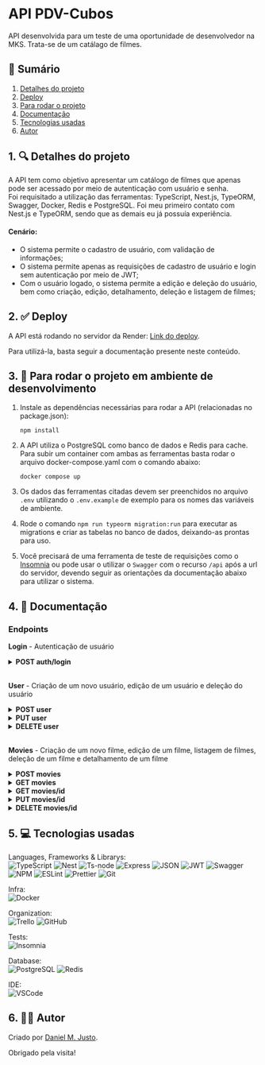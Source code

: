 # API PDV-Cubos

API desenvolvida para um teste de uma oportunidade de desenvolvedor na MKS. Trata-se de um catálago de filmes.

## 📜 Sumário

1. [Detalhes do projeto](https://github.com/danjusto/catalogo-filmes-test#1--detalhes-do-projeto)
2. [Deploy](https://github.com/danjusto/catalogo-filmes-test#2--deploy)
3. [Para rodar o projeto](https://github.com/danjusto/catalogo-filmes-test#3--para-rodar-o-projeto)
4. [Documentação](https://github.com/danjusto/catalogo-filmes-test#4--documenta%C3%A7%C3%A3o)
5. [Tecnologias usadas](https://github.com/danjusto/catalogo-filmes-test#5--tecnologias-usadas)
6. [Autor](https://github.com/danjusto/catalogo-filmes-test#6--autor)

## 1. 🔍 Detalhes do projeto

A API tem como objetivo apresentar um catálogo de filmes que apenas pode ser acessado por meio de autenticação com usuário e senha.  
Foi requisitado a utilização das ferramentas: TypeScript, Nest.js, TypeORM, Swagger, Docker, Redis e PostgreSQL.
Foi meu primeiro contato com Nest.js e TypeORM, sendo que as demais eu já possuía experiência.

#### Cenário:

-   O sistema permite o cadastro de usuário, com validação de informações;
-   O sistema permite apenas as requisições de cadastro de usuário e login sem autenticação por meio de JWT;
-   Com o usuário logado, o sistema permite a edição e deleção do usuário, bem como criação, edição, detalhamento, deleção e listagem de filmes;

## 2. ✅ Deploy

A API está rodando no servidor da Render: [Link do deploy](https://catalogo-filmes-test.onrender.com).

Para utilizá-la, basta seguir a documentação presente neste conteúdo.

## 3. 🔌 Para rodar o projeto em ambiente de desenvolvimento

1. Instale as dependências necessárias para rodar a API (relacionadas no package.json):

    ```
    npm install
    ```

2. A API utiliza o PostgreSQL como banco de dados e Redis para cache. Para subir um container com ambas as ferramentas basta rodar o arquivo docker-compose.yaml com o comando abaixo:

    ```
    docker compose up
    ```

3. Os dados das ferramentas citadas devem ser preenchidos no arquivo `.env` utilizando o `.env.example` de exemplo para os nomes das variáveis de ambiente.

4. Rode o comando `npm run typeorm migration:run` para executar as migrations e criar as tabelas no banco de dados, deixando-as prontas para uso.

5. Você precisará de uma ferramenta de teste de requisições como o [Insomnia](https://insomnia.rest/) ou pode usar o utilizar o `Swagger` com o recurso `/api` após a url do servidor, devendo seguir as orientações da documentação abaixo para utilizar o sistema.

## 4. 📖 Documentação

### Endpoints

**Login** - Autenticação de usuário <br/>

<details>
<summary><b>POST auth/login</b></summary>

Logar com um usuário por meio de `email` e `password`. Retorna um token JWT para ser utilizado nas requisições.

**Request**

| **Nome** | **Obrigatório** | **Tipo** | **Descrição**     |
| :------- | :-------------- | :------- | :---------------- |
| email    | sim             | `string` | E-mail do usuário |
| password | sim             | `string` | Senha do usuário  |

> **_NOTA:_** Não é necessário enviar Token JWT via Authorization Header.

Exemplo de requisição:

```json
{
    "email": "fulano@email.com",
    "password": "password"
}
```

**Response**

Sucesso

```json
{
    "token": "abcdefghijklmno.abcdefghijklmnopqrstuvwxyz.abcdefghijklmnop"
}
```

`status: 201` <br /><br />

Erro comum

```json
{
    "message": "User not found",
    "error": "Not Found",
    "statusCode": 404
}
```

</details>
<br/>

**User** - Criação de um novo usuário, edição de um usuário e deleção do usuário <br/>

<details>
<summary><b>POST user</b></summary>

Criar um usuário para poder utilizar a API.

**Request**

| **Nome** | **Obrigatório** | **Tipo** | **Descrição**    |
| :------- | :-------------- | :------- | :--------------- |
| fullName | sim             | `string` | Nome do usuário  |
| email    | sim             | `string` | Email do usuário |
| password | sim             | `string` | Senha do usuário |

> **_NOTA:_** Não é necessário enviar Token JWT via Authorization Header.

Exemplo de requisição:

```json
{
    "fullName": "Fulano",
    "email": "fulano@email.com",
    "password": "password"
}
```

**Response**

Sucesso

```json
{
    "id": "753ae2c4-edd0-4d4c-8f7f-1cffa5eea4f6",
    "fullName": "Fulano",
    "email": "fulano@email.com"
}
```

`status: 201` <br /><br /> Erros comuns

```json
{
    "message": ["This email already exists"],
    "error": "Bad Request",
    "statusCode": 400
}
```

```json
{
    "message": [
        "The property \"password\" must have at least one lowercase letter, one uppercase letter, one digit, one special character and contain between 8 and 20 characters"
    ],
    "error": "Bad Request",
    "statusCode": 400
}
```

</details>

<details>
<summary><b>PUT user</b></summary>

Editar um usuário. Nenhum dos requisitos é obrigatório.

**Request**

| **Nome** | **Obrigatório** | **Tipo** | **Descrição**    |
| :------- | :-------------- | :------- | :--------------- |
| fullName | não             | `string` | Nome do usuário  |
| email    | não             | `string` | Email do usuário |
| password | não             | `string` | Senha do usuário |

> **_NOTA:_** É necessário enviar Token JWT via Authorization Header.

Exemplo de requisição:

```json
{
    "name": "Fulano Editado",
    "email": "fulano.editado@email.com",
    "password": "password"
}
```

**Response**

Sucesso

```json
{
    "id": "753ae2c4-edd0-4d4c-8f7f-1cffa5eea4f6",
    "fullName": "Fulano",
    "email": "fulano@email.com"
}
```

`status: 200` <br/><br/> Erros comuns

```json
{
    "message": "User not found",
    "error": "Not Found",
    "statusCode": 404
}
```

```json
{
    "message": ["This email already exists"],
    "error": "Bad Request",
    "statusCode": 400
}
```

</details>

<details>
<summary><b>DELETE user</b></summary>

Deletar o usuario. O `id` é enviado via JWT.

> **_NOTA:_** É necessário enviar Token JWT via Authorization Header.

**Response**

Sucesso  
`no body returned for response` <br/> `status: 204` <br/>

Erro comum

```json
{
    "message": "User not found",
    "error": "Not Found",
    "statusCode": 404
}
```

</details>
<br/>

**Movies** - Criação de um novo filme, edição de um filme, listagem de filmes, deleção de um filme e detalhamento de um filme <br/>

<details>
<summary><b>POST movies</b></summary>

Criar um filme.

**Request**

| **Nome**    | **Obrigatório** | **Tipo** | **Descrição**      |
| :---------- | :-------------- | :------- | :----------------- |
| title       | sim             | `string` | Título do filme    |
| description | sim             | `string` | Descrição do filme |
| genre       | sim             | `string` | Gênero do filme    |

> **_NOTA:_** É necessário enviar Token JWT via Authorization Header.

**Response**

Sucesso

```json
{
    "id": "3cc82790-6d52-4e21-b121-63ee4437bf6a",
    "title": "Divertidamente",
    "genre": "animation",
    "description": "Qualquer coisa"
}
```

`status: 201` <br /><br /> Erros comuns

```json
{
    "message": "The property \"genre\" must be one of \"action, adventure, animation, comedy, drama, fiction, horror, romance, suspense\"",
    "error": "Bad Request",
    "statusCode": 400
}
```

</details>

<details>
<summary><b>GET movies</b></summary>

Listar filmes. Não é necessário passar qualquer parâmetro ou dado.

> **_NOTA:_** É necessário enviar Token JWT via Authorization Header.

**Response**

Sucesso

```json
[
    {
        "id": "34507ac9-f82d-4037-b75b-d3e01e7d1298",
        "title": "Divertidamente",
        "genre": "animation",
        "description": "Qualquer coisa"
    },
    {
        "id": "1f6b505f-ff6b-40b5-b3b8-7192d72e57c0",
        "title": "Matrix",
        "genre": "fiction",
        "description": "Qualquer coisa"
    },
    {
        "id": "d12986fc-ce36-40c4-bc68-1e5aa9979dcb",
        "title": "Top Gun",
        "genre": "action",
        "description": "Qualquer coisa"
    }
]
```

`status: 200`

Sucesso sem retorno

```json
[]
```

`status: 200` <br/>

</details>

<details>
<summary><b>GET movies/id</b></summary>

Detalhar um produto. O `id` deve ser enviado na url.

**Request**

| **Nome** | **Obrigatório** | **Tipo** | **Descrição**                    |
| :------- | :-------------- | :------- | :------------------------------- |
| id       | sim             | `string` | **Enviar via parâmetro de rota** |

> **_NOTA:_** É necessário enviar Token JWT via Authorization Header.

**Response**

Sucesso

```json
{
    "id": "34507ac9-f82d-4037-b75b-d3e01e7d1298",
    "title": "Divertidamente",
    "genre": "animation",
    "description": "Qualquer coisa"
}
```

`status: 200`

Erros comuns

```json
{
    "message": "Movie not found",
    "error": "Not Found",
    "statusCode": 404
}
```

</details>

<details>
<summary><b>PUT movies/id</b></summary>

Alterar os dados do filme. O `id` deve ser enviado na url.

**Request**

| **Nome**    | **Obrigatório** | **Tipo** | **Descrição**                    |
| :---------- | :-------------- | :------- | :------------------------------- |
| id          | sim             | `string` | **Enviar via parâmetro de rota** |
| title       | não             | `string` | Título do filme                  |
| description | não             | `string` | Descrição do filme               |
| genre       | não             | `string` | Gênero do filme                  |

> **_NOTA:_** É necessário enviar Token JWT via Authorization Header.

**Response**

Sucesso

```json
{
    "id": "3cc82790-6d52-4e21-b121-63ee4437bf6a",
    "title": "Toy Story",
    "genre": "animation",
    "description": "Qualquer coisa"
}
```

`status: 200` <br/><br/>

Erro comum

```json
{
    "message": "Movie not found",
    "error": "Not Found",
    "statusCode": 404
}
```

</details>

<details>
<summary><b>DELETE movies/id</b></summary>

Deletar um filme. O `id` deve ser enviado na url.

**Request**

| **Nome** | **Obrigatório** | **Tipo** | **Descrição**                    |
| :------- | :-------------- | :------- | :------------------------------- |
| id       | sim             | `string` | **Enviar via parâmetro de rota** |

> **_NOTA:_** É necessário enviar Token JWT via Authorization Header.

**Response**

Sucesso  
`no body returned for response` <br/> `status: 204` <br/>

Erro comum

```json
{
    "message": "Movie not found",
    "error": "Not Found",
    "statusCode": 404
}
```

</details>

## 5. 💻 Tecnologias usadas

Languages, Frameworks & Librarys:  
![TypeScript](https://img.shields.io/badge/TypeScript-007ACC?style=for-the-badge&logo=typescript&logoColor=white) ![Nest](https://img.shields.io/badge/nestjs-E0234E?style=for-the-badge&logo=nestjs&logoColor=white) ![Ts-node](https://img.shields.io/badge/ts--node-3178C6?style=for-the-badge&logo=ts-node&logoColor=white) ![Express](https://img.shields.io/badge/Express.js-000000?style=for-the-badge&logo=express&logoColor=white) ![JSON](https://img.shields.io/badge/json-5E5C5C?style=for-the-badge&logo=json&logoColor=white) ![JWT](https://img.shields.io/badge/JWT-000000?style=for-the-badge&logo=JSON%20web%20tokens&logoColor=white) ![Swagger](https://img.shields.io/badge/Swagger-85EA2D?style=for-the-badge&logo=Swagger&logoColor=white) ![NPM](https://img.shields.io/badge/npm-CB3837?style=for-the-badge&logo=npm&logoColor=white) ![ESLint](https://img.shields.io/badge/eslint-3A33D1?style=for-the-badge&logo=eslint&logoColor=white) ![Prettier](https://img.shields.io/badge/prettier-1A2C34?style=for-the-badge&logo=prettier&logoColor=F7BA3E) ![Git](https://img.shields.io/badge/git-%23F05033.svg?style=for-the-badge&logo=git&logoColor=white)

Infra:  
![Docker](https://img.shields.io/badge/Docker-2CA5E0?style=for-the-badge&logo=docker&logoColor=white)

Organization:  
![Trello](https://img.shields.io/badge/Trello-0052CC?style=for-the-badge&logo=trello&logoColor=white) ![GitHub](https://img.shields.io/badge/github-%23121011.svg?style=for-the-badge&logo=github&logoColor=white)

Tests:  
![Insomnia](https://img.shields.io/badge/Insomnia-5849be?style=for-the-badge&logo=Insomnia&logoColor=white)

Database:  
![PostgreSQL](https://img.shields.io/badge/PostgreSQL-316192?style=for-the-badge&logo=postgresql&logoColor=white)
![Redis](https://img.shields.io/badge/redis-%23DD0031.svg?&style=for-the-badge&logo=redis&logoColor=white)

IDE:  
![VSCode](https://img.shields.io/badge/VSCode-0078D4?style=for-the-badge&logo=visual%20studio%20code&logoColor=white)

## 6. 👨‍💻 Autor

Criado por [Daniel M. Justo](https://www.linkedin.com/in/danielmjusto/).

Obrigado pela visita!

